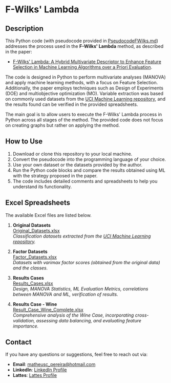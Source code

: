 # F-Wilks' Lambda

## Description

This Python code (with pseudocode provided in [PseudocodeFWilks.md](PseudocodeFWilks.md)) addresses the process used in the **F-Wilks' Lambda** method, as described in the paper:
- [F-Wilks' Lambda: A Hybrid Multivariate Descriptor to Enhance Feature Selection in Machine Learning Algorithms over a Priori Evaluation](link).

The code is designed in Python to perform multivariate analyses (MANOVA) and apply machine learning methods, with a focus on Feature Selection. Additionally, the paper employs techniques such as Design of Experiments (DOE) and multiobjective optimization (MO). Variable extraction was based on commonly used datasets from the [UCI Machine Learning repository](https://archive.ics.uci.edu/), and the results found can be verified in the provided spreadsheets.

The main goal is to allow users to execute the F-Wilks' Lambda process in Python across all stages of the method. The provided code does not focus on creating graphs but rather on applying the method.

## How to Use

1. Download or clone this repository to your local machine.
2. Convert the pseudocode into the programming language of your choice.
3. Use your own dataset or the datasets provided by the author.
4. Run the Python code blocks and compare the results obtained using ML with the strategy proposed in the paper.
5. The code includes detailed comments and spreadsheets to help you understand its functionality.

## Excel Spreadsheets

The available Excel files are listed below.

1. **Original Datasets**  
   [Original_Datasets.xlsx](Original_Datasets.xlsx)  
   *Classification datasets extracted from the [UCI Machine Learning repository](https://archive.ics.uci.edu/).*

2. **Factor Datasets**  
   [Factor_Datasets.xlsx](Factor_Datasets.xlsx)  
   *Datasets with varimax factor scores (obtained from the original data) and the classes.*

3. **Results Cases**  
   [Results_Cases.xlsx](Results_Cases.xlsx)  
   *Design, MANOVA Statistics, ML Evaluation Metrics, correlations between MANOVA and ML, verification of results.*

4. **Results Case - Wine**  
   [Result_Case_Wine_Complete.xlsx](Result_Case_Wine_Complete.xlsx)  
   *Comprehensive analysis of the Wine Case, incorporating cross-validation, assessing data balancing, and evaluating feature importance.*

## Contact

If you have any questions or suggestions, feel free to reach out via:

- **Email**: [matheusc_pereira@hotmail.com](mailto:matheusc_pereira@hotmail.com)
- **LinkedIn**: [LinkedIn Profile](https://www.linkedin.com/in/matheuscostapereira/)
- **Lattes**: [Lattes Profile](https://lattes.cnpq.br/7025666927284220)
